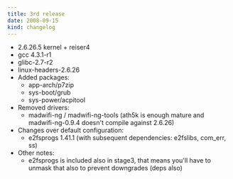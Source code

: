 ```yaml
---
title: 3rd release
date: 2008-09-15
kind: changelog
---
```

* 2.6.26.5 kernel + reiser4
* gcc 4.3.1-r1
* glibc-2.7-r2
* linux-headers-2.6.26
* Added packages:
    * app-arch/p7zip
    * sys-boot/grub
    * sys-power/acpitool
* Removed drivers:
    * madwifi-ng / madwifi-ng-tools (ath5k is enough mature and madwifi-ng-0.9.4 doesn't compile against 2.6.26)
* Changes over default configuration:
    * e2fsprogs 1.41.1 (with subsequent dependencies: e2fslibs, com_err, ss)
* Other notes:
    * e2fsprogs is included also in stage3, that means you'll have to unmask that also to prevent downgrades (deps also)
